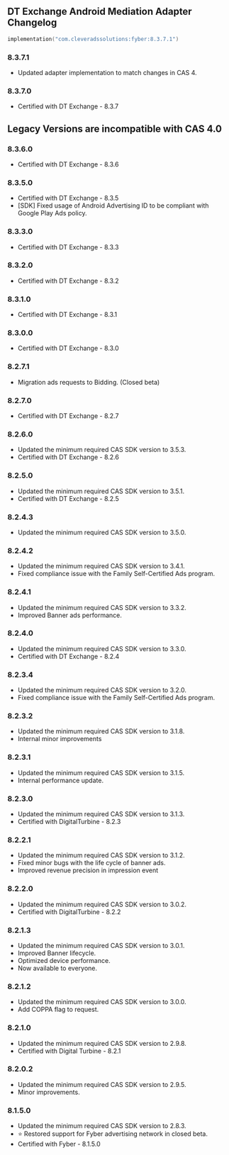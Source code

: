 ## DT Exchange Android Mediation Adapter Changelog
```kotlin
implementation("com.cleveradssolutions:fyber:8.3.7.1")
```

### 8.3.7.1
- Updated adapter implementation to match changes in CAS 4.

### 8.3.7.0
- Certified with DT Exchange - 8.3.7

## Legacy Versions are incompatible with CAS 4.0

### 8.3.6.0
- Certified with DT Exchange - 8.3.6

### 8.3.5.0
- Certified with DT Exchange - 8.3.5
- [SDK] Fixed usage of Android Advertising ID to be compliant with Google Play Ads policy.

### 8.3.3.0
- Certified with DT Exchange - 8.3.3

### 8.3.2.0
- Certified with DT Exchange - 8.3.2

### 8.3.1.0
- Certified with DT Exchange - 8.3.1

### 8.3.0.0
- Certified with DT Exchange - 8.3.0

### 8.2.7.1
- Migration ads requests to Bidding. (Closed beta)

### 8.2.7.0
- Certified with DT Exchange - 8.2.7

### 8.2.6.0
- Updated the minimum required CAS SDK version to 3.5.3.
- Certified with DT Exchange - 8.2.6

### 8.2.5.0
- Updated the minimum required CAS SDK version to 3.5.1.
- Certified with DT Exchange - 8.2.5

### 8.2.4.3
- Updated the minimum required CAS SDK version to 3.5.0.

### 8.2.4.2
- Updated the minimum required CAS SDK version to 3.4.1.
- Fixed compliance issue with the Family Self-Certified Ads program.

### 8.2.4.1
- Updated the minimum required CAS SDK version to 3.3.2.
- Improved Banner ads performance.

### 8.2.4.0
- Updated the minimum required CAS SDK version to 3.3.0.
- Certified with DT Exchange - 8.2.4

### 8.2.3.4
- Updated the minimum required CAS SDK version to 3.2.0.
- Fixed compliance issue with the Family Self-Certified Ads program.

### 8.2.3.2
- Updated the minimum required CAS SDK version to 3.1.8.
- Internal minor improvements

### 8.2.3.1
- Updated the minimum required CAS SDK version to 3.1.5.
- Internal performance update.

### 8.2.3.0
- Updated the minimum required CAS SDK version to 3.1.3.
- Certified with DigitalTurbine - 8.2.3

### 8.2.2.1
- Updated the minimum required CAS SDK version to 3.1.2.
- Fixed minor bugs with the life cycle of banner ads.
- Improved revenue precision in impression event

### 8.2.2.0
- Updated the minimum required CAS SDK version to 3.0.2.
- Certified with DigitalTurbine - 8.2.2

### 8.2.1.3
- Updated the minimum required CAS SDK version to 3.0.1.
- Improved Banner lifecycle.
- Optimized device performance.
- Now available to everyone.

### 8.2.1.2
- Updated the minimum required CAS SDK version to 3.0.0.
- Add COPPA flag to request.

### 8.2.1.0
- Updated the minimum required CAS SDK version to 2.9.8.
- Certified with Digital Turbine - 8.2.1

### 8.2.0.2
- Updated the minimum required CAS SDK version to 2.9.5.
- Minor improvements.

### 8.1.5.0
- Updated the minimum required CAS SDK version to 2.8.3.
- ⭐ Restored support for Fyber advertising network in closed beta.
- Certified with Fyber - 8.1.5.0

